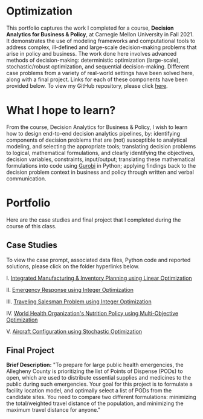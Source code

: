 # Optimization

This portfolio captures the work I completed for a course, **Decision Analytics for Business & Policy**, at Carnegie Mellon University in Fall 2021. It demonstrates the use of modeling frameworks and computational tools to address complex, ill-defined and large-scale decision-making problems that arise in policy and business. The work done here involves advanced methods of decision-making: deterministic optimization (large-scale), stochastic/robust optimization, and sequential decision-making. Different case problems from a variety of real-world settings have been solved here, along with a final project. Links for each of these components have been provided below. To view my GitHub repository, please click [here](https://github.com/mhmirza/Optimization).

# What I hope to learn?

From the course, Decision Analytics for Business & Policy, I wish to learn how to design end-to-end decision analytics pipelines, by: identifying components of decision problems that are (not) susceptible to analytical modeling, and selecting the appropriate tools; translating decision problems to logical, mathematical formulations, and clearly identifying the objectives, decision variables, constraints, input/output; translating these mathematical formulations into code using [Gurobi](https://www.gurobi.com/) in Python; applying findings back to the decision problem context in business and policy through written and verbal communication.

# Portfolio

Here are the case studies and final project that I completed during the course of this class.

## Case Studies

To view the case prompt, associated data files, Python code and reported solutions, please click on the folder hyperlinks below.

I. [Integrated Manufacturing & Inventory Planning using Linear Optimization](https://github.com/mhmirza/Optimization/tree/main/Case%20Study%20I) 

II. [Emergency Response using Integer Optimization](https://github.com/mhmirza/Optimization/tree/main/Case%20Study%20II)

III. [Traveling Salesman Problem using Integer Optimization](https://github.com/mhmirza/Optimization/tree/main/Case%20Study%20III)

IV. [World Health Organization's Nutrition Policy using Multi-Objective Optimization](https://github.com/mhmirza/Optimization/tree/main/Case%20Study%20IV)

V. [Aircraft Configuration using Stochastic Optimization](https://github.com/mhmirza/Optimization/tree/main/Case%20Study%20V)

## Final Project

**Brief Description:** "To prepare for large public health emergencies, the Allegheny County is prioritizing the list of Points of Dispense (PODs) to open, which are used to distribute essential supplies and medicines to the public during such emergencies. Your goal for this project is to formulate a facility location model, and optimally select a list of PODs from the candidate sites. You need to compare two different formulations: minimizing the total/weighted travel distance of the population, and minimizing the maximum travel distance for anyone."
